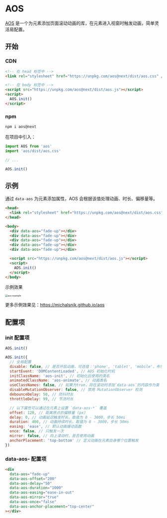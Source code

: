 # AOS

[AOS](https://github.com/michalsnik/aos) 是一个为元素添加页面滚动动画的库，在元素进入视窗时触发动画，简单灵活易配置。

## 开始

### CDN

```html
<!-- 在 head 标签中 -->
<link rel="stylesheet" href="https://unpkg.com/aos@next/dist/aos.css" />

<!-- 在 body 标签中 -->
<script src="https://unpkg.com/aos@next/dist/aos.js"></script>
<script>
  AOS.init()
</script>
```

### npm

```bash
npm i aos@next
```

在项目中引入：

```js
import AOS from 'aos'
import 'aos/dist/aos.css'

// ...

AOS.init()
```

## 示例

通过 `data-aos` 为元素添加属性，AOS 会根据该值处理动画、时长、偏移量等。

```html
<head>
  <link rel="stylesheet" href="https://unpkg.com/aos@next/dist/aos.css" />
</head>

<body>
  <div data-aos="fade-up"></div>
  <div data-aos="fade-up"></div>
  <div data-aos="fade-up"></div>
  <div data-aos="fade-up"></div>
  <div data-aos="fade-up"></div>

  <script src="https://unpkg.com/aos@next/dist/aos.js"></script>
  <script>
    AOS.init()
  </script>
</body>
```

示例效果

<img src="/md/aos-example.gif" alt="aos-example" style="zoom: 50%" />

更多示例效果见：https://michalsnik.github.io/aos

## 配置项

### init 配置项

```js
AOS.init()

AOS.init({
  // 全局配置
  disable: false, // 是否开启动画，可选值：'phone', 'tablet', 'mobile'，布尔值，表达式或函数
  startEvent: 'DOMContentLoaded', // AOS 初始化时机
  initClassName: 'aos-init', // 初始化后使用的类名
  animatedClassName: 'aos-animate', // 动画类名
  useClassNames: false, // 如果为true，将在滚动时添加`data-aos`的内容作为类
  disableMutationObserver: false, // 禁用 MutationObserver 检测
  debounceDelay: 50, // 防抖时长
  throttleDelay: 99, // 节流时长

  // 以下属性可以通过在元素上设置 `data-aos-*` 覆盖
  offset: 120, // 距离原点的偏移量 (px)
  delay: 0, // 动画延迟触发时长，取值为 0 - 3000，步长 50ms
  duration: 400, // 动画持续时长，取值为 0 - 3000，步长 50ms
  easing: 'ease', // 默认动画缓动函数
  once: false, // 只触发一次
  mirror: false, // 向上滚动时，是否使用动画
  anchorPlacement: 'top-bottom' // 定义动画在元素自身哪个位置触发
})
```

### data-aos- 配置项

```html
<div
  data-aos="fade-up"
  data-aos-offset="200"
  data-aos-delay="50"
  data-aos-duration="1000"
  data-aos-easing="ease-in-out"
  data-aos-mirror="true"
  data-aos-once="false"
  data-aos-anchor-placement="top-center"
></div>
```
